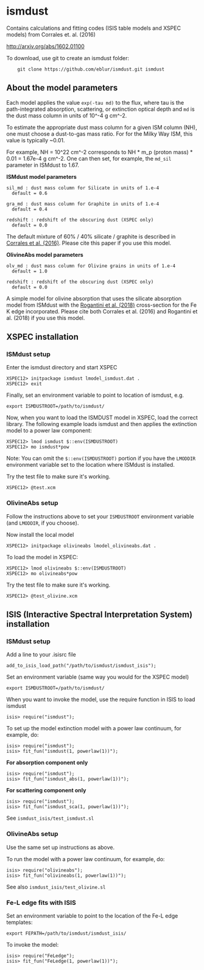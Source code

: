# ismdust

Contains calculations and fitting codes (ISIS table models and XSPEC models) from Corrales et. al. (2016)

http://arxiv.org/abs/1602.01100

To download, use git to create an ismdust folder:

        git clone https://github.com/eblur/ismdust.git ismdust

## About the model parameters

Each model applies the value `exp(-tau md)` to the flux, where tau is the path-integrated
absorption, scattering, or extinction optical depth and `md` is the
dust mass column in units of 10^-4 g cm^-2.

To estimate the appropriate dust mass column for a given ISM column (NH),
one must choose a dust-to-gas mass ratio. For for the Milky Way ISM,
this value is typically ~0.01.

For example, NH = 10^22 cm^-2 corresponds to NH * m_p (proton mass) * 0.01 =
 1.67e-4 g cm^-2. One can then set, for example, the `md_sil`
parameter in ISMdust to 1.67.

**ISMdust model parameters**

    sil_md : dust mass column for Silicate in units of 1.e-4
      default = 0.6

    gra_md : dust mass column for Graphite in units of 1.e-4
      default = 0.4

    redshift : redshift of the obscuring dust (XSPEC only)
      default = 0.0

The default mixture of 60% / 40% silicate / graphite is described in
[Corrales et al. (2016)](http://arxiv.org/abs/1602.01100).
Please cite this paper if you use this model.

**OlivineAbs model parameters**

    olv_md : dust mass column for Olivine grains in units of 1.e-4
      default = 1.0

    redshift : redshift of the obscuring dust (XSPEC only)
      default = 0.0

A simple model for olivine absorption that uses the silicate absorption model
from ISMdust with the [Rogantini et al. (2018)](http://adsabs.harvard.edu/abs/2018A%26A...609A..22R)
cross-section for the Fe K edge incorporated.
Please cite both Corrales et al. (2016) and Rogantini et al. (2018)
if you use this model.

## XSPEC installation

### ISMdust setup

Enter the ismdust directory and start XSPEC

    XSPEC12> initpackage ismdust lmodel_ismdust.dat .
    XSPEC12> exit

Finally, set an environment variable to point to location of ismdust, e.g.

    export ISMDUSTROOT=/path/to/ismdust/

Now, when you want to load the ISMDUST model in XSPEC, load the correct library. The following example loads ismdust and then applies the extinction model to a power law component:

    XSPEC12> lmod ismdust $::env(ISMDUSTROOT)
    XSPEC12> mo ismdust*pow

Note: You can omit the `$::env(ISMDUSTROOT)` portion if you have the `LMODDIR`
environment variable set to the location where ISMdust is installed.

Try the test file to make sure it's working.

    XSPEC12> @test.xcm

### OlivineAbs setup

Follow the instructions above to set your `ISMDUSTROOT` environment variable
(and `LMODDIR`, if you choose).

Now install the local model

    XSPEC12> initpackage olivineabs lmodel_olivineabs.dat .

To load the model in XSPEC:

    XSPEC12> lmod olivineabs $::env(ISMDUSTROOT)
    XSPEC12> mo olivineabs*pow

Try the test file to make sure it's working.

    XSPEC12> @test_olivine.xcm

## ISIS (Interactive Spectral Interpretation System) installation

### ISMdust setup

Add a line to your .isisrc file

    add_to_isis_load_path("/path/to/ismdust/ismdust_isis");

Set an environment variable (same way you would for the XSPEC model)

    export ISMDUSTROOT=/path/to/ismdust/

When you want to invoke the model, use the require function in ISIS to load ismdust

    isis> require("ismdust");

To set up the model extinction model with a power law continuum, for example, do:

    isis> require("ismdust");
    isis> fit_fun("ismdust(1, powerlaw(1))");

**For absorption component only**

    isis> require("ismdust");
    isis> fit_fun("ismdust_abs(1, powerlaw(1))");

**For scattering component only**

    isis> require("ismdust");
    isis> fit_fun("ismdust_sca(1, powerlaw(1))");

See `ismdust_isis/test_ismdust.sl`

### OlivineAbs setup

Use the same set up instructions as above.

To run the model with a power law continuum, for example, do:

    isis> require("olivineabs");
    isis> fit_fun("olivineabs(1, powerlaw(1))");

See also `ismdust_isis/test_olivine.sl`

### Fe-L edge fits with ISIS

Set an environment variable to point to the location of the Fe-L edge templates:

    export FEPATH=/path/to/ismdust/ismdust_isis/

To invoke the model:

    isis> require("FeLedge");
    isis> fit_fun("FeLedge(1, powerlaw(1))");
